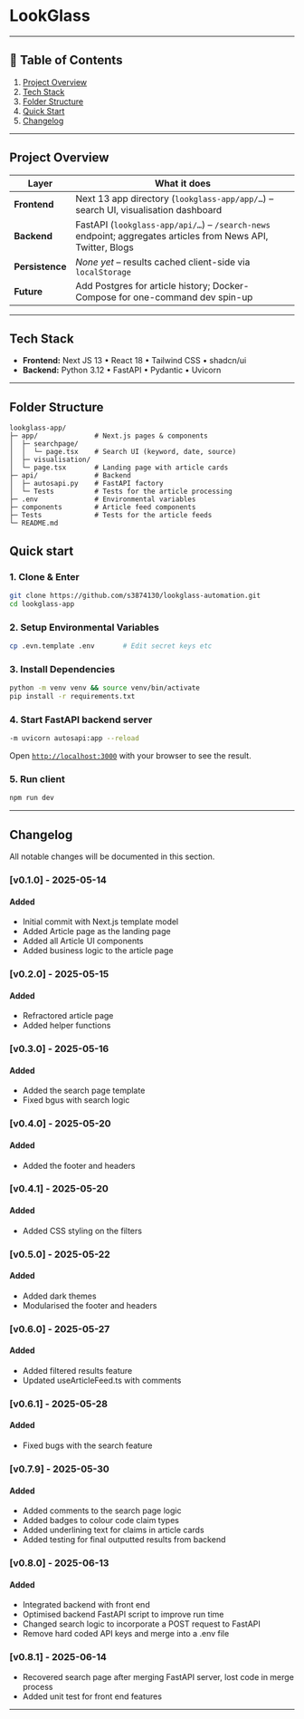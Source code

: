 # LookGlass
<one-sentence Lookglass is a tool developed for >

---

## 📑 Table of Contents
1. [Project Overview](#project-overview)  
2. [Tech Stack](#tech-stack)  
3. [Folder Structure](#folder-structure)  
4. [Quick Start](#quick-start)  
5. [Changelog](#changelog)  

---

## Project Overview
| Layer | What it does |
|-------|--------------|
| **Frontend** | Next 13 app directory (`lookglass-app/app/…`) – search UI, visualisation dashboard |
| **Backend**  | FastAPI (`lookglass-app/api/…`) – `/search-news` endpoint; aggregates articles from News API, Twitter, Blogs |
| **Persistence** | *None yet* – results cached client-side via `localStorage` |
| **Future** | Add Postgres for article history; Docker-Compose for one-command dev spin-up |

---

## Tech Stack
- **Frontend:** Next JS 13 • React 18 • Tailwind CSS • shadcn/ui
- **Backend:** Python 3.12 • FastAPI • Pydantic • Uvicorn

---

## Folder Structure
```text
lookglass-app/
├─ app/              # Next.js pages & components
│  ├─ searchpage/
│  │  └─ page.tsx    # Search UI (keyword, date, source)
│  ├─ visualisation/
│  └─ page.tsx       # Landing page with article cards 
├─ api/              # Backend 
│  ├─ autosapi.py    # FastAPI factory
│  └─ Tests          # Tests for the article processing
├─ .env              # Environmental variables
├─ components        # Article feed components
├─ Tests             # Tests for the article feeds
└─ README.md
```

## Quick start
### 1. Clone & Enter
```bash
git clone https://github.com/s3874130/lookglass-automation.git
cd lookglass-app
```

### 2. Setup Environmental Variables
```bash
cp .evn.template .env       # Edit secret keys etc
```

### 3. Install Dependencies
```bash
python -m venv venv && source venv/bin/activate
pip install -r requirements.txt
```

### 4. Start FastAPI backend server
```bash
-m uvicorn autosapi:app --reload
```

Open [`http://localhost:3000`](http://localhost:3000) with your browser to see the result.

### 5. Run client
```bash
npm run dev
```
---

## Changelog

All notable changes will be documented in this section.

### [v0.1.0] - 2025-05-14
#### Added
- Initial commit with Next.js template model
- Added Article page as the landing page
- Added all Article UI components
- Added business logic to the article page

### [v0.2.0] - 2025-05-15
#### Added
- Refractored article page
- Added helper functions

### [v0.3.0] - 2025-05-16
#### Added
- Added the search page template
- Fixed bgus with search logic

### [v0.4.0] - 2025-05-20
#### Added
- Added the footer and headers

### [v0.4.1] - 2025-05-20
#### Added
- Added CSS styling on the filters

### [v0.5.0] - 2025-05-22
#### Added
- Added dark themes
- Modularised the footer and headers

### [v0.6.0] - 2025-05-27
#### Added
- Added filtered results feature
- Updated useArticleFeed.ts with comments

### [v0.6.1] - 2025-05-28
#### Added
- Fixed bugs with the search feature

### [v0.7.9] - 2025-05-30
#### Added
- Added comments to the search page logic
- Added badges to colour code claim types
- Added underlining text for claims in article cards
- Added testing for final outputted results from backend

### [v0.8.0] - 2025-06-13
#### Added
- Integrated backend with front end
- Optimised backend FastAPI script to improve run time
- Changed search logic to incorporate a POST request to FastAPI
- Remove hard coded API keys and merge into a .env file

### [v0.8.1] - 2025-06-14
- Recovered search page after merging FastAPI server, lost code in merge process
- Added unit test for front end features

---
